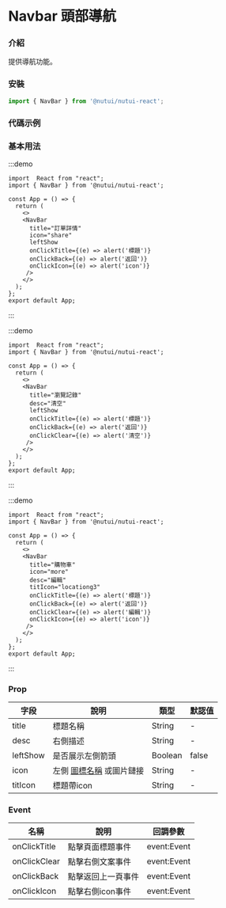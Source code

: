 # Navbar 頭部導航

### 介紹 


提供導航功能。

### 安裝

```ts
import { NavBar } from '@nutui/nutui-react';
```

### 代碼示例

### 基本用法

:::demo
```tsx
import  React from "react";
import { NavBar } from '@nutui/nutui-react';

const App = () => {
  return ( 
    <>   
    <NavBar
      title="訂單詳情"
      icon="share"
      leftShow
      onClickTitle={(e) => alert('標題')}
      onClickBack={(e) => alert('返回')}
      onClickIcon={(e) => alert('icon')}
     />
    </>
  );
};  
export default App;

```
:::

:::demo
```tsx
import  React from "react";
import { NavBar } from '@nutui/nutui-react';

const App = () => {
  return ( 
    <>   
    <NavBar
      title="瀏覽記錄"
      desc="清空"
      leftShow
      onClickTitle={(e) => alert('標題')}
      onClickBack={(e) => alert('返回')}
      onClickClear={(e) => alert('清空')}
     />
    </>
  );
};  
export default App;

```
:::

:::demo
```tsx
import  React from "react";
import { NavBar } from '@nutui/nutui-react';

const App = () => {
  return ( 
    <>   
    <NavBar
      title="購物車"
      icon="more"
      desc="編輯"
      titIcon="locationg3"
      onClickTitle={(e) => alert('標題')}
      onClickBack={(e) => alert('返回')}
      onClickClear={(e) => alert('編輯')}
      onClickIcon={(e) => alert('icon')}
     />
    </>
  );
};  
export default App;

```
:::

### Prop  

| 字段            | 說明                                                                                           | 類型    | 默認值  |
|-----------------|------------------------------------------------------------------------------------------------|---------|---------|
| title           | 標題名稱                                                                                       | String  | -       |
| desc            | 右側描述                                                                                       | String  | -       |
| leftShow        | 是否展示左側箭頭                                                                              | Boolean | false   |
| icon            | 左側 [圖標名稱](#/icon) 或圖片鏈接                                                             | String  | -       |
| titIcon         | 標題帶icon                                                         | String  | -       |                                          

### Event
| 名稱  | 說明     | 回調參數    |
|-------|----------|-------------|
| onClickTitle | 點擊頁面標題事件 | event:Event |
| onClickClear | 點擊右側文案事件 | event:Event |
| onClickBack | 點擊返回上一頁事件 | event:Event |
| onClickIcon | 點擊右側icon事件 | event:Event |
